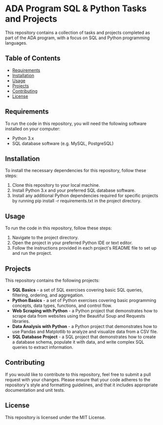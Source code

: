 # ADA Program SQL & Python Tasks and Projects
This repository contains a collection of tasks and projects completed as part of the ADA program, with a focus on SQL and Python programming languages.

## Table of Contents

- [Requirements](#requirements)
- [Installation](#installation)
- [Usage](#usage)
- [Projects](#projects)
- [Contributing](#contributing)
- [License](#license)


## Requirements

To run the code in this repository, you will need the following software installed on your computer:

- Python 3.x
- SQL database software (e.g. MySQL, PostgreSQL)

## Installation

To install the necessary dependencies for this repository, follow these steps:

1. Clone this repository to your local machine.
2. Install Python 3.x and your preferred SQL database software.
3. Install any additional Python dependencies required for specific projects by running pip install -r requirements.txt in the project directory.

## Usage

To run the code in this repository, follow these steps:

1. Navigate to the project directory.
2. Open the project in your preferred Python IDE or text editor.
3. Follow the instructions provided in each project's README file to set up and run the project.

## Projects

This repository contains the following projects:

- **SQL Basics** - a set of SQL exercises covering basic SQL queries, filtering, ordering, and aggregation.
- **Python Basics** - a set of Python exercises covering basic programming concepts, data types, functions, and control flow.
- **Web Scraping with Python** - a Python project that demonstrates how to scrape data from websites using the Beautiful Soup and Requests libraries.
- **Data Analysis with Python** - a Python project that demonstrates how to use Pandas and Matplotlib to analyze and visualize data from a CSV file.
- **SQL Database Project** - a SQL project that demonstrates how to create a database schema, populate it with data, and write complex SQL queries to extract information.

## Contributing

If you would like to contribute to this repository, feel free to submit a pull request with your changes. Please ensure that your code adheres to the repository's style and formatting guidelines, and that it includes appropriate documentation and unit tests.

## License
This repository is licensed under the MIT License.
